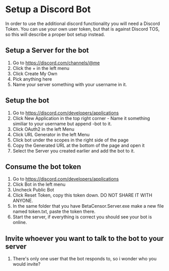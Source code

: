 # Setup a Discord Bot

In order to use the additional discord functionality you will need a Discord Token. You can use your own user token, but that is against Discord TOS, so this will describe a proper bot setup instead.

## Setup a Server for the bot
1. Go to https://discord.com/channels/@me
1. Click the + in the left menu
1. Click Create My Own
1. Pick anything here
1. Name your server something with your username in it.

## Setup the bot
1. Go to https://discord.com/developers/applications
1. Click New Application in the top right corner - Name it something similiar to your username but append -bot to it.
1. Click OAuth2 in the left Menu
1. Click URL Generator in the left Menu
1. Click bot under the scopes in the right side of the page
1. Copy the Generated URL at the bottom of the page and open it
1. Select the Server you created earlier and add the bot to it.

## Consume the bot token
1. Go to https://discord.com/developers/applications
1. Click Bot in the left menu
1. Uncheck Public Bot
1. Click Reset Token, copy this token down. DO NOT SHARE IT WITH ANYONE.
1. In the same folder that you have BetaCensor.Server.exe make a new file named token.txt, paste the token there.
1. Start the server, if everything is correct you should see your bot is online.

## Invite whoever you want to talk to the bot to your server
1. There's only one user that the bot responds to, so i wonder who you would invite?